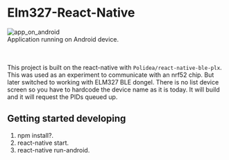 # Elm327-React-Native
![app_on_android](can_display_irl_1.png)   
Application running on Android device.


\
\
This project is built on the react-native with `Polidea/react-native-ble-plx`.
This was used as an experiment to communicate with an nrf52 chip. But later switched to working with ELM327 BLE dongel.
There is no list device screen so you have to hardcode the device name as it is today.
It will build and it will request the PIDs queued up.

## Getting started developing
1. npm install?.
2. react-native start.
3. react-native run-android.
